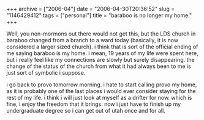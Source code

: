 +++
archive = ["2006-04"]
date = "2006-04-30T20:36:52"
slug = "1146429412"
tags = ["personal"]
title = "baraboo is no longer my home."
+++

Well, you non-mormons out there would not get this, but the LDS church in
baraboo changed from a branch to a ward today (basically, it is now
considered a larger sized church). i think that is sort of the official
ending of me saying baraboo is my home. i mean, 19 years of my life were
spent here, but i really feel like my connections are slowly but surely
disappearing. the change of the status of the church from what it had
always been to me is just sort of symbolic i suppose.

i go back to provo tomorrow morning. i hate to start calling provo my
home, as it is probably one of the last places i would ever consider
staying for the rest of my life. i think i will just look at myself as
a drifter for now. which is fine, i enjoy the freedom that it brings. now
i just have to finish up my undergraduate degree so i can get out of utah
once and for all.


